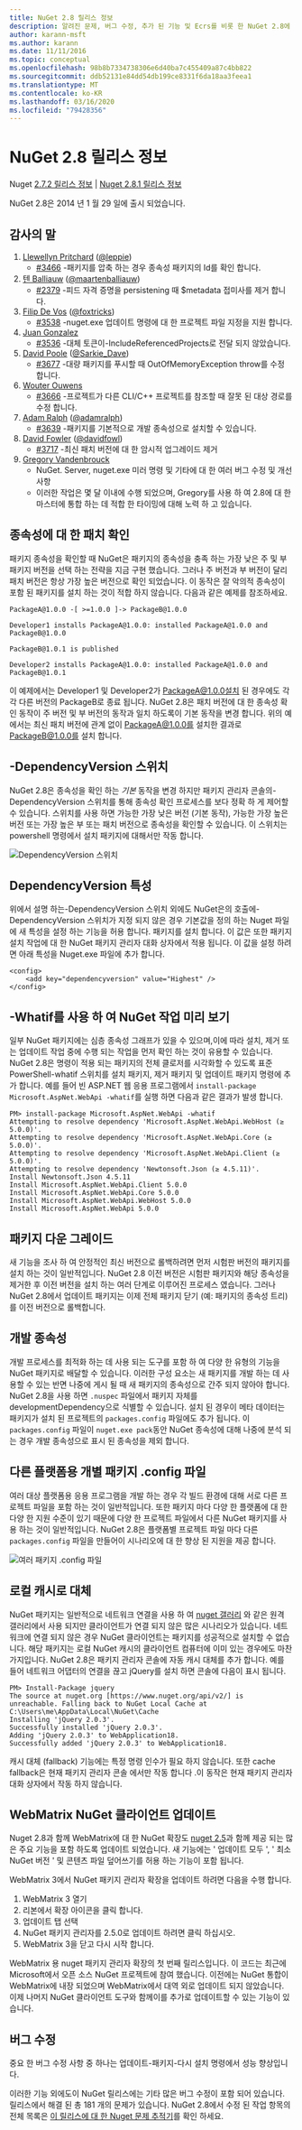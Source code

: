 ```yaml
---
title: NuGet 2.8 릴리스 정보
description: 알려진 문제, 버그 수정, 추가 된 기능 및 Ecrs를 비롯 한 NuGet 2.8에 대 한 릴리스 정보입니다.
author: karann-msft
ms.author: karann
ms.date: 11/11/2016
ms.topic: conceptual
ms.openlocfilehash: 98b8b7334738306e6d40ba7c455409a87c4bb822
ms.sourcegitcommit: ddb52131e84dd54db199ce8331f6da18aa3feea1
ms.translationtype: MT
ms.contentlocale: ko-KR
ms.lasthandoff: 03/16/2020
ms.locfileid: "79428356"
---
```

# <a name="nuget-28-release-notes"></a>NuGet 2.8 릴리스 정보

Nuget [2.7.2 릴리스 정보](../release-notes/nuget-2.7.2.md) | [Nuget 2.8.1 릴리스 정보](../release-notes/nuget-2.8.1.md)

NuGet 2.8은 2014 년 1 월 29 일에 출시 되었습니다.

## <a name="acknowledgements"></a>감사의 말

1. [Llewellyn Pritchard](https://www.codeplex.com/site/users/view/leppie) ([@leppie](https://twitter.com/leppie))
    - [#3466](https://nuget.codeplex.com/workitem/3466) -패키지를 압축 하는 경우 종속성 패키지의 Id를 확인 합니다.
2. [텐 Balliauw](https://www.codeplex.com/site/users/view/maartenba) ([@maartenballiauw](https://twitter.com/maartenballiauw))
    - [#2379](https://nuget.codeplex.com/workitem/2379) -피드 자격 증명을 persistening 때 $metadata 접미사를 제거 합니다.
3. [Filip De Vos](https://www.codeplex.com/site/users/view/FilipDeVos) ([@foxtricks](https://twitter.com/foxtricks))
    - [#3538](http://nuget.codeplex.com/workitem/3538) -nuget.exe 업데이트 명령에 대 한 프로젝트 파일 지정을 지원 합니다.
4. [Juan Gonzalez](https://www.codeplex.com/site/users/view/jjgonzalez)
    - [#3536](http://nuget.codeplex.com/workitem/3536) -대체 토큰이-IncludeReferencedProjects로 전달 되지 않았습니다.
5. [David Poole](https://www.codeplex.com/site/users/view/Sarkie) ([@Sarkie_Dave](https://twitter.com/Sarkie_Dave))
    - [#3677](http://nuget.codeplex.com/workitem/3677) -대량 패키지를 푸시할 때 OutOfMemoryException throw를 수정 합니다.
6. [Wouter Ouwens](https://www.codeplex.com/site/users/view/Despotes)
    - [#3666](http://nuget.codeplex.com/workitem/3666) -프로젝트가 다른 CLI/C++ 프로젝트를 참조할 때 잘못 된 대상 경로를 수정 합니다.
7. [Adam Ralph](http://www.codeplex.com/site/users/view/adamralph) ([@adamralph](https://twitter.com/adamralph))
    - [#3639](https://nuget.codeplex.com/workitem/3639) -패키지를 기본적으로 개발 종속성으로 설치할 수 있습니다.
8. [David Fowler](https://www.codeplex.com/site/users/view/dfowler) ([@davidfowl](https://twitter.com/davidfowl))
    - [#3717](https://nuget.codeplex.com/workitem/3717) -최신 패치 버전에 대 한 암시적 업그레이드 제거
9. [Gregory Vandenbrouck](https://www.codeplex.com/site/users/view/vdbg)
    - NuGet. Server, nuget.exe 미러 명령 및 기타에 대 한 여러 버그 수정 및 개선 사항
    - 이러한 작업은 몇 달 이내에 수행 되었으며, Gregory를 사용 하 여 2.8에 대 한 마스터에 통합 하는 데 적합 한 타이밍에 대해 노력 하 고 있습니다.

## <a name="patch-resolution-for-dependencies"></a>종속성에 대 한 패치 확인

패키지 종속성을 확인할 때 NuGet은 패키지의 종속성을 충족 하는 가장 낮은 주 및 부 패키지 버전을 선택 하는 전략을 지금 구현 했습니다. 그러나 주 버전과 부 버전이 달리 패치 버전은 항상 가장 높은 버전으로 확인 되었습니다. 이 동작은 잘 악의적 종속성이 포함 된 패키지를 설치 하는 것이 적합 하지 않습니다. 다음과 같은 예제를 참조하세요.

    PackageA@1.0.0 -[ >=1.0.0 ]-> PackageB@1.0.0

    Developer1 installs PackageA@1.0.0: installed PackageA@1.0.0 and PackageB@1.0.0

    PackageB@1.0.1 is published

    Developer2 installs PackageA@1.0.0: installed PackageA@1.0.0 and PackageB@1.0.1

이 예제에서는 Developer1 및 Developer2가 PackageA@1.0.0설치 된 경우에도 각각 다른 버전의 PackageB로 종료 됩니다. NuGet 2.8은 패치 버전에 대 한 종속성 확인 동작이 주 버전 및 부 버전의 동작과 일치 하도록이 기본 동작을 변경 합니다. 위의 예에서는 최신 패치 버전에 관계 없이 PackageA@1.0.0를 설치한 결과로 PackageB@1.0.0를 설치 합니다.

## <a name="-dependencyversion-switch"></a>-DependencyVersion 스위치

NuGet 2.8은 종속성을 확인 하는 _기본_ 동작을 변경 하지만 패키지 관리자 콘솔의-DependencyVersion 스위치를 통해 종속성 확인 프로세스를 보다 정확 하 게 제어할 수 있습니다. 스위치를 사용 하면 가능한 가장 낮은 버전 (기본 동작), 가능한 가장 높은 버전 또는 가장 높은 부 또는 패치 버전으로 종속성을 확인할 수 있습니다.  이 스위치는 powershell 명령에서 설치 패키지에 대해서만 작동 합니다.

![DependencyVersion 스위치](./media/NuGet-2.8/dependencyversion.png)

## <a name="dependencyversion-attribute"></a>DependencyVersion 특성

위에서 설명 하는-DependencyVersion 스위치 외에도 NuGet은의 호출에-DependencyVersion 스위치가 지정 되지 않은 경우 기본값을 정의 하는 Nuget 파일에 새 특성을 설정 하는 기능을 허용 합니다. 패키지를 설치 합니다. 이 값은 또한 패키지 설치 작업에 대 한 NuGet 패키지 관리자 대화 상자에서 적용 됩니다. 이 값을 설정 하려면 아래 특성을 Nuget.exe 파일에 추가 합니다.

    <config>
        <add key="dependencyversion" value="Highest" />
    </config>

## <a name="preview-nuget-operations-with--whatif"></a>-Whatif를 사용 하 여 NuGet 작업 미리 보기

일부 NuGet 패키지에는 심층 종속성 그래프가 있을 수 있으며,이에 따라 설치, 제거 또는 업데이트 작업 중에 수행 되는 작업을 먼저 확인 하는 것이 유용할 수 있습니다. NuGet 2.8은 명령이 적용 되는 패키지의 전체 클로저를 시각화할 수 있도록 표준 PowerShell-whatif 스위치를 설치 패키지, 제거 패키지 및 업데이트 패키지 명령에 추가 합니다. 예를 들어 빈 ASP.NET 웹 응용 프로그램에서 `install-package Microsoft.AspNet.WebApi -whatif`를 실행 하면 다음과 같은 결과가 발생 합니다.

    PM> install-package Microsoft.AspNet.WebApi -whatif
    Attempting to resolve dependency 'Microsoft.AspNet.WebApi.WebHost (≥ 5.0.0)'.
    Attempting to resolve dependency 'Microsoft.AspNet.WebApi.Core (≥ 5.0.0)'.
    Attempting to resolve dependency 'Microsoft.AspNet.WebApi.Client (≥ 5.0.0)'.
    Attempting to resolve dependency 'Newtonsoft.Json (≥ 4.5.11)'.
    Install Newtonsoft.Json 4.5.11
    Install Microsoft.AspNet.WebApi.Client 5.0.0
    Install Microsoft.AspNet.WebApi.Core 5.0.0
    Install Microsoft.AspNet.WebApi.WebHost 5.0.0
    Install Microsoft.AspNet.WebApi 5.0.0

## <a name="downgrade-package"></a>패키지 다운 그레이드

새 기능을 조사 하 여 안정적인 최신 버전으로 롤백하려면 먼저 시험판 버전의 패키지를 설치 하는 것이 일반적입니다. NuGet 2.8 이전 버전은 시험판 패키지와 해당 종속성을 제거한 후 이전 버전을 설치 하는 여러 단계로 이루어진 프로세스 였습니다. 그러나 NuGet 2.8에서 업데이트 패키지는 이제 전체 패키지 닫기 (예: 패키지의 종속성 트리)를 이전 버전으로 롤백합니다.

## <a name="development-dependencies"></a>개발 종속성

개발 프로세스를 최적화 하는 데 사용 되는 도구를 포함 하 여 다양 한 유형의 기능을 NuGet 패키지로 배달할 수 있습니다. 이러한 구성 요소는 새 패키지를 개발 하는 데 사용할 수 있는 반면 나중에 게시 될 때 새 패키지의 종속성으로 간주 되지 않아야 합니다. NuGet 2.8을 사용 하면 `.nuspec` 파일에서 패키지 자체를 developmentDependency으로 식별할 수 있습니다. 설치 된 경우이 메타 데이터는 패키지가 설치 된 프로젝트의 `packages.config` 파일에도 추가 됩니다. 이 `packages.config` 파일이 `nuget.exe pack`동안 NuGet 종속성에 대해 나중에 분석 되는 경우 개발 종속성으로 표시 된 종속성을 제외 합니다.

## <a name="individual-packagesconfig-files-for-different-platforms"></a>다른 플랫폼용 개별 패키지 .config 파일

여러 대상 플랫폼용 응용 프로그램을 개발 하는 경우 각 빌드 환경에 대해 서로 다른 프로젝트 파일을 포함 하는 것이 일반적입니다. 또한 패키지 마다 다양 한 플랫폼에 대 한 다양 한 지원 수준이 있기 때문에 다양 한 프로젝트 파일에서 다른 NuGet 패키지를 사용 하는 것이 일반적입니다. NuGet 2.8은 플랫폼별 프로젝트 파일 마다 다른 `packages.config` 파일을 만들어이 시나리오에 대 한 향상 된 지원을 제공 합니다.

![여러 패키지 .config 파일](./media/NuGet-2.8/multiple-packageconfigs.png)

## <a name="fallback-to-local-cache"></a>로컬 캐시로 대체

NuGet 패키지는 일반적으로 네트워크 연결을 사용 하 여 [nuget 갤러리](http://www.nuget.org/) 와 같은 원격 갤러리에서 사용 되지만 클라이언트가 연결 되지 않은 많은 시나리오가 있습니다. 네트워크에 연결 되지 않은 경우 NuGet 클라이언트는 패키지를 성공적으로 설치할 수 없습니다. 해당 패키지는 로컬 NuGet 캐시의 클라이언트 컴퓨터에 이미 있는 경우에도 마찬가지입니다. NuGet 2.8은 패키지 관리자 콘솔에 자동 캐시 대체를 추가 합니다. 예를 들어 네트워크 어댑터의 연결을 끊고 jQuery를 설치 하면 콘솔에 다음이 표시 됩니다.

    PM> Install-Package jquery
    The source at nuget.org [https://www.nuget.org/api/v2/] is unreachable. Falling back to NuGet Local Cache at C:\Users\me\AppData\Local\NuGet\Cache
    Installing 'jQuery 2.0.3'.
    Successfully installed 'jQuery 2.0.3'.
    Adding 'jQuery 2.0.3' to WebApplication18.
    Successfully added 'jQuery 2.0.3' to WebApplication18.

캐시 대체 (fallback) 기능에는 특정 명령 인수가 필요 하지 않습니다. 또한 cache fallback은 현재 패키지 관리자 콘솔 에서만 작동 합니다 .이 동작은 현재 패키지 관리자 대화 상자에서 작동 하지 않습니다.

## <a name="webmatrix-nuget-client-updates"></a>WebMatrix NuGet 클라이언트 업데이트

Nuget 2.8과 함께 WebMatrix에 대 한 NuGet 확장도 [nuget 2.5](../release-notes/nuget-2.5.md)과 함께 제공 되는 많은 주요 기능을 포함 하도록 업데이트 되었습니다. 새 기능에는 ' 업데이트 모두 ', ' 최소 NuGet 버전 ' 및 콘텐츠 파일 덮어쓰기를 허용 하는 기능이 포함 됩니다.

WebMatrix 3에서 NuGet 패키지 관리자 확장을 업데이트 하려면 다음을 수행 합니다.

1. WebMatrix 3 열기
1. 리본에서 확장 아이콘을 클릭 합니다.
1. 업데이트 탭 선택
1. NuGet 패키지 관리자를 2.5.0로 업데이트 하려면 클릭 하십시오.
1. WebMatrix 3을 닫고 다시 시작 합니다.

WebMatrix 용 nuget 패키지 관리자 확장의 첫 번째 릴리스입니다.  이 코드는 최근에 Microsoft에서 오픈 소스 NuGet 프로젝트에 참여 했습니다. 이전에는 NuGet 통합이 WebMatrix에 내장 되었으며 WebMatrix에서 대역 외로 업데이트 되지 않았습니다.  이제 나머지 NuGet 클라이언트 도구와 함께이를 추가로 업데이트할 수 있는 기능이 있습니다.

## <a name="bug-fixes"></a>버그 수정

중요 한 버그 수정 사항 중 하나는 업데이트-패키지-다시 설치 명령에서 성능 향상입니다.

이러한 기능 외에도이 NuGet 릴리스에는 기타 많은 버그 수정이 포함 되어 있습니다. 릴리스에서 해결 된 총 181 개의 문제가 있습니다. NuGet 2.8에서 수정 된 작업 항목의 전체 목록은 [이 릴리스에 대 한 Nuget 문제 추적기](https://nuget.codeplex.com/workitem/list/advanced?release=NuGet%202.8&status=all)를 확인 하세요.

